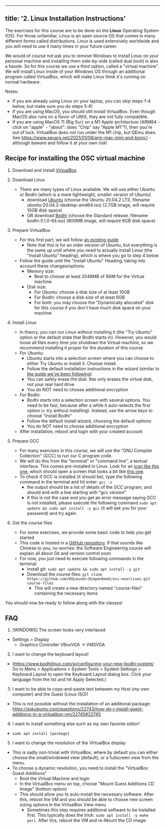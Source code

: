 


---
title: '2. Linux Installation Instructions'
---

The exercises for this course are to be done on the **Linux** Operating System (OS). For those unfamiliar, Linux is an open source OS that comes in many different forms called distributions. Linux is used extensively worldwide and you will need to use it many times in your future career.

We would of course not ask you to remove Windows to install Linux on your personal machine and installing them side-by-side (called dual boot) is also a hassle. So for this course we use a third option, called a "virtual machine". We will install Linux inside of your Windows OS through an additional program called VirtualBox, which will make Linux think it's running on normal hardware.

Notes:

* If you are already using Linux on your laptop, you can skip steps 1-4 below, but make sure you do steps 5-6!
* If you are using MacOS, you should still install VirtualBox. Even though MacOS also runs on a flavor of UNIX, they are not fully compatible. 
* If you are using MacOS 11 (Big Sur) on a M1 Apple architecture (ARM64 - click on "apple" - "about": does "Chip" say "Apple M1"?), then you're out of luck. VirtualBox does not run under the M1 chip, but QEmu does. See https://www.sevarg.net/2021/01/09/arm-mac-mini-and-boinc/ - although beware and follow it at your own risk!


## Recipe for installing the OSC virtual machine

1. Download and install [VirtualBox](https://www.virtualbox.org/)

2. Download Linux
    * There are many types of Linux available. We will use either Ubuntu or Bodhi (which is a more lightweight, smaller version of Ubuntu)
        * download [Ubuntu](https://ubuntu.com/download/desktop) (choose the Ubuntu 20.04.2 LTS, filename ubuntu-20.04.2-desktop-amd64.iso) (2.7GB image, will require 10GB disk space)
        * OR download [Bodhi](https://www.bodhilinux.com/download) (choose the Standard release, filename bodhi-5.1.0-64.iso) (800MB image, will require 6GB disk space)

3. Prepare VirtualBox
    * For this first part, we will follow [an existing guide](https://brb.nci.nih.gov/seqtools/installUbuntu.html)
        * Note that this is for an older version of Ubuntu, but everything is the same up until where you need to actually install Linux (the "Install Ubuntu" heading), which is where you go to step 4 below
    * Follow the guide until the "Install Ubuntu" Heading, taking into account these changes/options:
        * Memory size:
            * Best to choose at least 2048MB of RAM for the Virtual machine
        * Disk size:
            * For Ubuntu: choose a disk size of at least 10GB
            * For Bodhi: choose a disk size of at least 6GB
            * For both: you may choose the "Dynamically allocated" disk for this course if you don't have much disk space on your machine

4. Install Linux
    * In theory, you can run Linux without installing it (the "Try Ubuntu" option or the default state that Bodhi starts in). However, you would loose all files every time you shutdown the Virtual machine, so we recommend installing it proper for the duration of this course
    * For Ubuntu:
        * Ubuntu starts into a selection screen where you can choose to either Try Ubuntu or install it. Choose install.
        * Follow the default installation instructions in the wizard (similar to [the guide we've been following](https://brb.nci.nih.gov/seqtools/installUbuntu.html))
        * You can safely erase the disk: this only erases the virtual disk, not your real hard drive
        * You do NOT need to choose additional encryption
    * For Bodhi:
        * Bodhi starts into a selection screen with several options. You need to be fast, because after a while it auto-selects the first option (= try without installing). Instead, use the arrow keys to choose "Install Bodhi"
        * Follow the default install wizard, choosing the default options
        * You do NOT need to choose additional encryption
    * After installation, reboot and login with your created account

5. Prepare GCC
    * For many exercises in this course, we will use the "GNU Compiler Collection" (GCC) to run our C program code. 
    * We will do this from the "terminal" or "command line", a textual interface. This comes pre-installed in Linux. Look for an [icon like this one](https://upload.wikimedia.org/wikipedia/commons/thumb/d/da/GNOME_Terminal_icon_2019.svg/1200px-GNOME_Terminal_icon_2019.svg.png), which should open a screen that looks a bit like [this one](https://ubuntucommunity.s3.dualstack.us-east-2.amazonaws.com/optimized/2X/b/ba76cbf3dc8dc2cc94d26dd61c7aad3cedcd5102_2_690x300.png).
    * To check if GCC is installed (it should be), type the following command in the terminal and hit enter: `gcc -v`
        * the output should be a list of details of the GCC program, and should end with a line starting with "gcc version"
        * if this is not the case and you get an error message saying GCC is not installed, please execute the following command `sudo apt update && sudo apt install -y gcc` (it will ask you for your password) and try again

6. Get the course files
    * For some exercises, we provide some basic code to help you get started
    * This code is hosted in a [GitHub repository](https://github.com/KULeuven-Diepenbeek/osc-exercises). If that sounds like Chinese to you, no worries: the Software Engineering course will explain all about Git and version control soon
    * For now, you just need to execute following commands in the terminal:
        * Install git: `sudo apt update && sudo apt install -y git`
        * Download the course files: `git clone https://github.com/KULeuven-Diepenbeek/osc-exercises.git course-files`
            * This will create a new directory named "course-files" containing the necessary items


You should now be ready to follow along with the classes! 

## FAQ

1. [WINDOWS] The screen looks very interlaced
  * Settings > Display
    * Graphics Controller VBoxVGA -> VMSVGA
2. I want to change the keyboard layout!
  * (https://www.bodhilinux.com/w/configuring-your-new-bodhi-system/ Go to Menu > Applications > System Tools > System Settings > Keyboard Layout to open the Keyboard Layout dialog box.  Click your language from the list and hit Apply Selected.)
3. I want to be able to copy-and-paste text between my Host (my own computer) and the Guest (Linux ISO)!
  * This is not possible without the installation of an additional package: https://askubuntu.com/questions/22743/how-do-i-install-guest-additions-in-a-virtualbox-vm/22745#22745
4. I want to install something else such as my own favorite editor!
  * `sudo apt install [package]`
5. I want to change the resolution of the VirtualBox display
  * This is sadly non-trivial with VirtualBox, where by default you can either choose the small/windowed view (default), or a fullscreen view from the menu.
  * To choose a dynamic resolution, you need to install the "VirtualBox Guest Additions"
    * Boot the Virtual Machine and login
    * In the VirtualBox menu on top, choose "Mount Guest Additions CD Image" (bottom option)
    * This should allow you to auto-install the necessary software. After this, reboot the VM and you should be able to choose new screen sizing options in the VirtualBox View menu
        * Sometimes this step requires additional software to be installed first. This typically does the trick: `sudo apt install -y make perl`. After this, reboot the VM and re-Mount the CD image. 

<!-- 6. I get the following error **can't open device "/dev/ttyACM0": No such file or directory**. This means that the Arduino is not present in the Virtual Machine. Make sure you've added the device in the **OSC - Settings** !! 
{{% figure src="/img/installVM/arduino_01.png" %}}
  * This can be verified with the command **lsusb**. If the Arduino is not found, it should not be present in the result of this command:
{{% figure src="/img/installVM/arduino_02.png" %}}
  * In the bottom right of your VirtualBox machine, you can give permission to your Arduino on the VM:
{{% figure src="/img/installVM/arduino_03.png" %}}
  * The VM should now be able to see the Arduino. Again ... verify with **lsusb**
{{% figure src="/img/installVM/arduino_04.png" %}} -->

